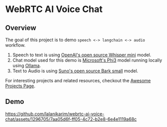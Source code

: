 WebRTC AI Voice Chat
====================

Overview
--------

The goal of this project is to demo `speech <-> langchain <-> audio` workflow.

1. Speech to text is using [OpenAI's open source Whisper mini](https://huggingface.co/openai/whisper-small) model.
2. Chat model used for this demo is [Microsoft's Phi3](https://azure.microsoft.com/en-us/blog/introducing-phi-3-redefining-whats-possible-with-slms/) model running locally using [Ollama](https://ollama.com/).
3. Text to Audio is using [Suno's open source Bark small](https://huggingface.co/suno/bark-small) model.

For interesting projects and related resources, checkout the [Awesome Projects Page](AwesomeProjects.md).

Demo
----

https://github.com/lalanikarim/webrtc-ai-voice-chat/assets/1296705/7aa05d6f-ff05-4c72-b2e8-6e4e1119a68c



